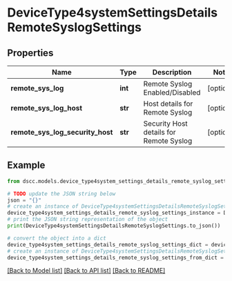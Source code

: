 # DeviceType4systemSettingsDetailsRemoteSyslogSettings


## Properties

Name | Type | Description | Notes
------------ | ------------- | ------------- | -------------
**remote_sys_log** | **int** | Remote Syslog Enabled/Disabled | [optional] 
**remote_sys_log_host** | **str** | Host details for Remote Syslog | [optional] 
**remote_sys_log_security_host** | **str** | Security Host details for Remote Syslog | [optional] 

## Example

```python
from dscc.models.device_type4system_settings_details_remote_syslog_settings import DeviceType4systemSettingsDetailsRemoteSyslogSettings

# TODO update the JSON string below
json = "{}"
# create an instance of DeviceType4systemSettingsDetailsRemoteSyslogSettings from a JSON string
device_type4system_settings_details_remote_syslog_settings_instance = DeviceType4systemSettingsDetailsRemoteSyslogSettings.from_json(json)
# print the JSON string representation of the object
print(DeviceType4systemSettingsDetailsRemoteSyslogSettings.to_json())

# convert the object into a dict
device_type4system_settings_details_remote_syslog_settings_dict = device_type4system_settings_details_remote_syslog_settings_instance.to_dict()
# create an instance of DeviceType4systemSettingsDetailsRemoteSyslogSettings from a dict
device_type4system_settings_details_remote_syslog_settings_from_dict = DeviceType4systemSettingsDetailsRemoteSyslogSettings.from_dict(device_type4system_settings_details_remote_syslog_settings_dict)
```
[[Back to Model list]](../README.md#documentation-for-models) [[Back to API list]](../README.md#documentation-for-api-endpoints) [[Back to README]](../README.md)


